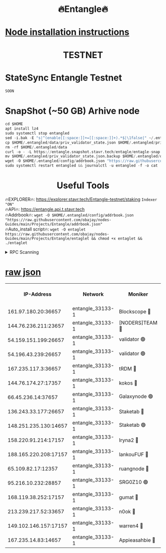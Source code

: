 <h1 align="center"> 🔥Entangle🔥</h1>

[Node installation instructions](https://github.com/obajay/nodes-Guides/tree/main/Projects/Entangle)
=

<h1 align="center"> TESTNET</h1>

# StateSync Entangle Testnet
```python
SOON
```
# SnapShot (~50 GB) Arhive node
```python
cd $HOME
apt install lz4
sudo systemctl stop entangled
sed -i.bak -E "s|^(enable[[:space:]]+=[[:space:]]+).*$|\1false|" ~/.entangled/config/config.toml
cp $HOME/.entangled/data/priv_validator_state.json $HOME/.entangled/priv_validator_state.json.backup
rm -rf $HOME/.entangled/data
curl -o - -L https://entangle.snapshot.stavr.tech/entagle/entagle-snap.tar.lz4 | lz4 -c -d - | tar -x -C $HOME/.entangled --strip-components 2
mv $HOME/.entangled/priv_validator_state.json.backup $HOME/.entangled/data/priv_validator_state.json
wget -O $HOME/.entangled/config/addrbook.json "https://raw.githubusercontent.com/obajay/nodes-Guides/main/Projects/Entangle/addrbook.json"
sudo systemctl restart entangled && journalctl -u entangled -f -o cat
```
 <h1 align="center"> Useful Tools</h1>
 
🔥EXPLORER🔥: https://explorer.stavr.tech/Entangle-testnet/staking        `Indexer "ON"` \
🔥API🔥:      https://entangle.api.t.stavr.tech \
🔥Addrbook🔥: ```wget -O $HOME/.entangled/config/addrbook.json "https://raw.githubusercontent.com/obajay/nodes-Guides/main/Projects/Entangle/addrbook.json"``` \
🔥Auto_install script🔥:  `wget -O entaglet https://raw.githubusercontent.com/obajay/nodes-Guides/main/Projects/Entangle/entaglet && chmod +x entaglet && ./entaglet`


<details>
<summary>RPC Scanning</summary>

<h2 align="center"> We scan nodes in real time every 4 hours. And we provide the final result of RPC endpoints.
We cannot influence the operation of these nodes in any way. </h2>


```python
If Voting Power is higher than 0 --> then the Node is a validator of the network and may be subject to attack and be a potential threat to the chain.
```
```python
We marked such validators with a red symbol
```

</details>

[raw json](https://rpc-check.entangt.stavr.tech/entangt/rpc-entangt-result.json)
=


<table><tr><th>IP-Address</th><th>Network</th><th>Moniker</th><th>Latest Block Height</th><th>Earliest Block Height</th><th>Catching Up</th><th>Tx Index</th><th>Voting Power</th><th>Scan Time</th></tr><tr><td>161.97.180.20:36657</td><td>entangle_33133-1</td><td>Blockscope 🔴</td><td>1120412</td><td>1</td><td>False</td><td>off</td><td>259586473635098</td><td>2023-12-14T22:24:21.812453585UTC</td></tr><tr><td>144.76.236.211:23657</td><td>entangle_33133-1</td><td>[NODERS]TEAM 🔴</td><td>1120414</td><td>1</td><td>False</td><td>off</td><td>47049700500000000</td><td>2023-12-14T22:24:32.068210277UTC</td></tr><tr><td>54.159.151.199:26657</td><td>entangle_33133-1</td><td>validator 🟢</td><td>1120416</td><td>1</td><td>False</td><td>on</td><td>0</td><td>2023-12-14T22:24:40.108684741UTC</td></tr><tr><td>54.196.43.239:26657</td><td>entangle_33133-1</td><td>validator 🟢</td><td>1112137</td><td>1</td><td>False</td><td>on</td><td>0</td><td>2023-12-14T22:24:40.735429515UTC</td></tr><tr><td>167.235.117.3:36657</td><td>entangle_33133-1</td><td>tRDM 🔴</td><td>1120416</td><td>1</td><td>False</td><td>on</td><td>56719660338000</td><td>2023-12-14T22:24:41.596002592UTC</td></tr><tr><td>144.76.174.27:17357</td><td>entangle_33133-1</td><td>kokos 🔴</td><td>1120414</td><td>145001</td><td>False</td><td>on</td><td>89890100000000</td><td>2023-12-14T22:24:29.289765365UTC</td></tr><tr><td>66.45.236.14:37657</td><td>entangle_33133-1</td><td>Galaxynode 🟢</td><td>1120415</td><td>654001</td><td>False</td><td>on</td><td>0</td><td>2023-12-14T22:24:34.942335157UTC</td></tr><tr><td>136.243.33.177:26657</td><td>entangle_33133-1</td><td>Staketab 🔴</td><td>1120415</td><td>660001</td><td>False</td><td>on</td><td>23111111100000</td><td>2023-12-14T22:24:34.318072657UTC</td></tr><tr><td>148.251.235.130:14657</td><td>entangle_33133-1</td><td>Staketab 🟢</td><td>1120412</td><td>660801</td><td>False</td><td>on</td><td>0</td><td>2023-12-14T22:24:21.476746874UTC</td></tr><tr><td>158.220.91.214:17157</td><td>entangle_33133-1</td><td>Iryna2 🔴</td><td>1120416</td><td>704001</td><td>False</td><td>on</td><td>166890937000019</td><td>2023-12-14T22:24:41.122996440UTC</td></tr><tr><td>188.165.220.208:17157</td><td>entangle_33133-1</td><td>lankouFUF 🔴</td><td>1120413</td><td>725001</td><td>False</td><td>on</td><td>180899900000002</td><td>2023-12-14T22:24:24.917057198UTC</td></tr><tr><td>65.109.82.17:12357</td><td>entangle_33133-1</td><td>ruangnode 🔴</td><td>1120413</td><td>806001</td><td>False</td><td>off</td><td>252606232826436</td><td>2023-12-14T22:24:22.197792053UTC</td></tr><tr><td>95.216.10.232:28857</td><td>entangle_33133-1</td><td>SRG0Z10 🟢</td><td>1120412</td><td>842001</td><td>False</td><td>off</td><td>0</td><td>2023-12-14T22:24:21.194364068UTC</td></tr><tr><td>168.119.38.252:17157</td><td>entangle_33133-1</td><td>gumat 🔴</td><td>1120413</td><td>962001</td><td>False</td><td>on</td><td>253013548351851</td><td>2023-12-14T22:24:24.517784809UTC</td></tr><tr><td>213.239.217.52:33657</td><td>entangle_33133-1</td><td>n0ok 🔴</td><td>1120415</td><td>1020415</td><td>False</td><td>off</td><td>46574292273662988</td><td>2023-12-14T22:24:39.302180392UTC</td></tr><tr><td>149.102.146.157:17157</td><td>entangle_33133-1</td><td>warren4 🔴</td><td>1120414</td><td>1054001</td><td>False</td><td>on</td><td>151480740514179</td><td>2023-12-14T22:24:31.755797269UTC</td></tr><tr><td>167.235.14.83:14657</td><td>entangle_33133-1</td><td>Appieasahbie 🔴</td><td>1120416</td><td>1076001</td><td>False</td><td>on</td><td>44568809900999996</td><td>2023-12-14T22:24:41.365403282UTC</td></tr></table>
